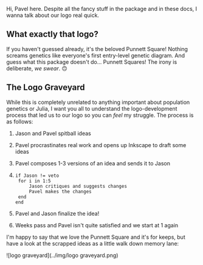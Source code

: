 Hi, Pavel here. Despite all the fancy stuff in the package and in these docs, I wanna talk about our logo real quick.

## What exactly that logo?

If you haven't guessed already, it's the beloved Punnett Square! Nothing screams genetics like everyone's first entry-level genetic diagram. And guess what this package doesn't do... Punnett Squares! The irony is deliberate, _we swear_. :upside_down_face: 



## The Logo Graveyard

While this is completely unrelated to anything important about population genetics or Julia, I want you all to understand the logo-development process that led us to our logo so you can _feel_ my struggle. The process is as follows:

1. Jason and Pavel spitball ideas

2. Pavel procrastinates real work and opens up Inkscape to draft some ideas

3. Pavel composes 1-3 versions of an idea and sends it to Jason

4. 
   ```
   if Jason != veto
   	for i in 1:5
		Jason critiques and suggests changes
   		Pavel makes the changes
   	end
   end	
   ```
   
5. Pavel and Jason finalize the idea!

6. Weeks pass and Pavel isn't quite satisfied and we start at 1 again



I'm happy to say that we love the Punnett Square and it's for keeps, but have a look at the scrapped ideas as a little walk down memory lane:



![logo graveyard](../img/logo graveyard.png)

